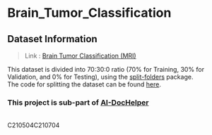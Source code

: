 # Brain_Tumor_Classification

## Dataset Information
> Link : [Brain Tumor Classification (MRI)](https://www.kaggle.com/sartajbhuvaji/brain-tumor-classification-mri)

This dataset is divided into 70:30:0 ratio (70% for Training, 30% for Validation, and 0% for Testing), using the [split-folders](https://pypi.org/project/split-folders/) package.
<br>
The code for splitting the dataset can be found [here](https://github.com/VikrantShah/Python_Programs/blob/main/Splitting_train_validation_test.py).




### This project is sub-part of [AI-DocHelper](https://github.com/VikrantShah/AI-DocHelper)

<br>
C210504C210704
